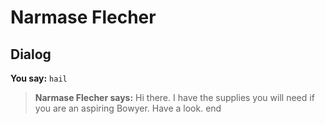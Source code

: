 # Narmase Flecher
## Dialog

**You say:** `hail`



>**Narmase Flecher says:** Hi there. I have the supplies you will need if you are an aspiring Bowyer. Have a look.
end
